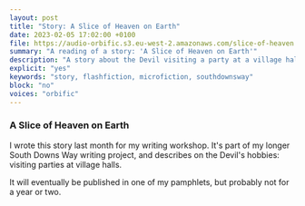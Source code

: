 ```yaml
---
layout: post
title: "Story: A Slice of Heaven on Earth"
date: 2023-02-05 17:02:00 +0100
file: https://audio-orbific.s3.eu-west-2.amazonaws.com/slice-of-heaven.mp3
summary: "A reading of a story: 'A Slice of Heaven on Earth'"
description: "A story about the Devil visiting a party at a village hall"
explicit: "yes" 
keywords: "story, flashfiction, microfiction, southdownsway"
block: "no" 
voices: "orbific"
---
```


### A Slice of Heaven on Earth

I wrote this story last month for my writing workshop. It's part of my longer South Downs Way writing project, and describes on the Devil's hobbies: visiting parties at village halls.

It will eventually be published in one of my pamphlets, but probably not for a year or two.
